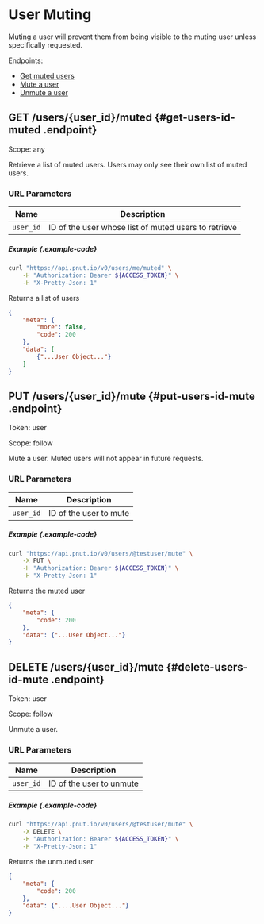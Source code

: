 # User Muting

Muting a user will prevent them from being visible to the muting user unless specifically requested.

Endpoints:

* [Get muted users](#get-users-id-muted)
* [Mute a user](#put-users-id-mute)
* [Unmute a user](#delete-users-id-mute)


## <span class="method method-get">GET</span> /users/<span class="call-param">{user_id}</span>/muted {#get-users-id-muted .endpoint}

Scope: <span class="endpoint-meta">any</span>

Retrieve a list of muted users. Users may only see their own list of muted users.

### URL Parameters

Name|Description
-|-
`user_id`|ID of the user whose list of muted users to retrieve
    
##### Example {.example-code}

```bash
curl "https://api.pnut.io/v0/users/me/muted" \
    -H "Authorization: Bearer ${ACCESS_TOKEN}" \
    -H "X-Pretty-Json: 1"
```

Returns a list of users

```json
{
    "meta": {
        "more": false,
        "code": 200
    },
    "data": [
        {"...User Object..."}
    ]
}
```


## <span class="method method-put">PUT</span> /users/<span class="call-param">{user_id}</span>/mute {#put-users-id-mute .endpoint}

Token: <span class="endpoint-meta">user</span>

Scope: <span class="endpoint-meta">follow</span>

Mute a user. Muted users will not appear in future requests.
    
### URL Parameters

Name|Description
-|-
`user_id`|ID of the user to mute
    
##### Example {.example-code}
        
```bash
curl "https://api.pnut.io/v0/users/@testuser/mute" \
    -X PUT \
    -H "Authorization: Bearer ${ACCESS_TOKEN}" \
    -H "X-Pretty-Json: 1"
```
            
Returns the muted user
            
```json
{
    "meta": {
        "code": 200
    },
    "data": {"...User Object..."}
}
```
    
    
## <span class="method method-delete">DELETE</span> /users/<span class="call-param">{user_id}</span>/mute {#delete-users-id-mute .endpoint}

Token: <span class="endpoint-meta">user</span>

Scope: <span class="endpoint-meta">follow</span>

Unmute a user.
    
### URL Parameters

Name|Description
-|-
`user_id`|ID of the user to unmute
    
##### Example {.example-code}
        
```bash
curl "https://api.pnut.io/v0/users/@testuser/mute" \
    -X DELETE \
    -H "Authorization: Bearer ${ACCESS_TOKEN}" \
    -H "X-Pretty-Json: 1"
```
            
Returns the unmuted user
            
```json
{
    "meta": {
        "code": 200
    },
    "data": {"....User Object..."}
}
```